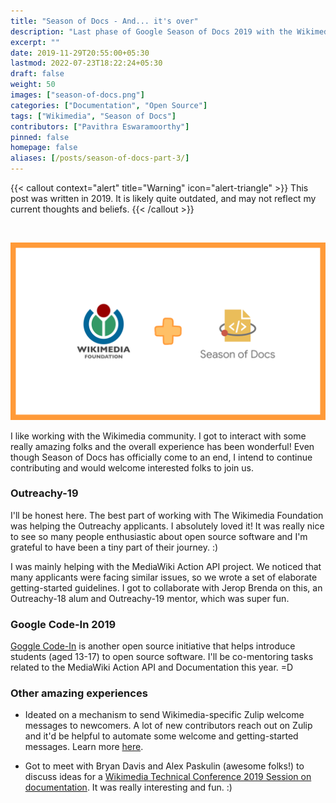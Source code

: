 ```yaml
---
title: "Season of Docs - And... it's over"
description: "Last phase of Google Season of Docs 2019 with the Wikimedia Foundation."
excerpt: ""
date: 2019-11-29T20:55:00+05:30
lastmod: 2022-07-23T18:22:24+05:30
draft: false
weight: 50
images: ["season-of-docs.png"]
categories: ["Documentation", "Open Source"]
tags: ["Wikimedia", "Season of Docs"]
contributors: ["Pavithra Eswaramoorthy"]
pinned: false
homepage: false
aliases: [/posts/season-of-docs-part-3/]
---
```


{{< callout context="alert" title="Warning" icon="alert-triangle" >}}
This post was written in 2019.
It is likely quite outdated, and may not reflect my current thoughts and beliefs.
{{< /callout >}}

<br>

<p><img src="season-of-docs.png" alt="Wikimedia foundation plus google season of docs"></p>

I like working with the Wikimedia community. I got to interact with some really amazing folks and the overall experience has been wonderful! Even though Season of Docs has officially come to an end, I intend to continue contributing and would welcome interested folks to join us.

### Outreachy-19

I'll be honest here. The best part of working with The Wikimedia Foundation was helping the Outreachy applicants. I absolutely loved it! It was really nice to see so many people enthusiastic about open source software and I'm grateful to have been a tiny part of their journey. :)

I was mainly helping with the MediaWiki Action API project. We noticed that many applicants were facing similar issues, so we wrote a set of elaborate getting-started guidelines. I got to collaborate with Jerop Brenda on this, an Outreachy-18 alum and Outreachy-19 mentor, which was super fun.

### Google Code-In 2019

[Goggle Code-In](https://codein.withgoogle.com/about/) is another open source initiative that helps introduce students (aged 13-17) to open source software. I'll be co-mentoring tasks related to the MediaWiki Action API and Documentation this year. =D

### Other amazing experiences

* Ideated on a mechanism to send Wikimedia-specific Zulip welcome messages to newcomers. A lot of new contributors reach out on Zulip and it'd be helpful to automate some welcome and getting-started messages. Learn more [here](https://phabricator.wikimedia.org/T233478).

* Got to meet with Bryan Davis and Alex Paskulin (awesome folks!) to discuss ideas for a [Wikimedia Technical Conference 2019 Session on documentation](https://phabricator.wikimedia.org/T233478). It was really interesting and fun. :)

